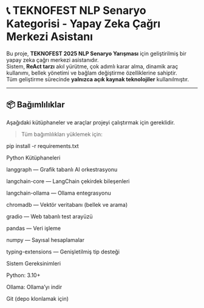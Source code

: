 # 📞 TEKNOFEST NLP Senaryo Kategorisi - Yapay Zeka Çağrı Merkezi Asistanı

Bu proje, **TEKNOFEST 2025 NLP Senaryo Yarışması** için geliştirilmiş bir yapay zeka çağrı merkezi asistanıdır.  
Sistem, **ReAct tarzı** akıl yürütme, çok adımlı karar alma, dinamik araç kullanımı, bellek yönetimi ve bağlam değiştirme özelliklerine sahiptir.  
Tüm geliştirme sürecinde **yalnızca açık kaynak teknolojiler** kullanılmıştır.

---

## 📦 Bağımlılıklar

Aşağıdaki kütüphaneler ve araçlar projeyi çalıştırmak için gereklidir.

> Tüm bağımlılıkları yüklemek için:

pip install -r requirements.txt

Python Kütüphaneleri

langgraph — Grafik tabanlı AI orkestrasyonu

langchain-core — LangChain çekirdek bileşenleri

langchain-ollama — Ollama entegrasyonu

chromadb — Vektör veritabanı (bellek ve arama)

gradio — Web tabanlı test arayüzü

pandas — Veri işleme

numpy — Sayısal hesaplamalar

typing-extensions — Genişletilmiş tip desteği

Sistem Gereksinimleri

Python: 3.10+

Ollama: Ollama’yı indir

Git (depo klonlamak için)
